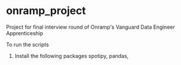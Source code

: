 # onramp_project
Project for final interview round of Onramp's Vanguard Data Engineer Apprenticeship 


To run the scripts

1. Install the following packages
spotipy, pandas, 
